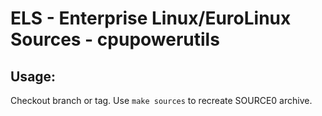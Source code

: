 # ELS - Enterprise Linux/EuroLinux Sources - cpupowerutils
 
## Usage:
  Checkout branch or tag. Use `make sources` to recreate  SOURCE0 archive.
